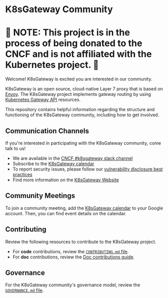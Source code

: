 # K8sGateway Community

# 🚧 NOTE: This project is in the process of being donated to the CNCF and is not affiliated with the Kubernetes project. 🚧

Welcome! K8sGateway is excited you are interested in our community.

K8sGateway is an open source, cloud-native Layer 7 proxy that is based on [Envoy](https://www.envoyproxy.io/). The K8sGateway project implements gateway routing by using [Kubernetes Gateway API](https://gateway-api.sigs.k8s.io/) resources.

This repository contains helpful information regarding the structure and functioning of the K8sGateway community, including how to get involved.

## Communication Channels

If you're interested in participating with the K8sGateway community, come talk to us!

* We are available in the [CNCF #k8sgateway slack channel](https://cloud-native.slack.com/archives/C080D3PJMS4)
* Subscribe to the [K8sGateway calendar](https://calendar.google.com/calendar/u/1?cid=ZDI0MzgzOWExMGYwMzAxZjVkYjQ0YTU0NmQ1MDJmODA5YTBjZDcwZGI4ZTBhZGNhMzIwYWRlZjJkOTQ4MzU5Y0Bncm91cC5jYWxlbmRhci5nb29nbGUuY29t)
* To report security issues, please follow our [vulnerability disclosure best practices](CVE.md)
* Find more information on the [K8sGateway Website](https://k8sgateway.io/)

## Community Meetings

To join a community meeting, add the [K8sGateway calendar](https://calendar.google.com/calendar/u/1?cid=ZDI0MzgzOWExMGYwMzAxZjVkYjQ0YTU0NmQ1MDJmODA5YTBjZDcwZGI4ZTBhZGNhMzIwYWRlZjJkOTQ4MzU5Y0Bncm91cC5jYWxlbmRhci5nb29nbGUuY29t) to your Google account. Then, you can find event details on the calendar.

## Contributing

Review the following resources to contribute to the K8sGateway project.

* For **code** contributions, review the [`CONTRIBUTING.md` file](https://github.com/k8sgateway/community/blob/main/CONTRIBUTING.md).
* For **doc** contributions, review the [Doc contributions guide](https://k8sgateway.io/docs/reference/contribution/).

## Governance

For the K8sGateway community's governance model, review the [`GOVERNANCE.md` file](https://github.com/k8sgateway/community/blob/main/GOVERNANCE.md).
